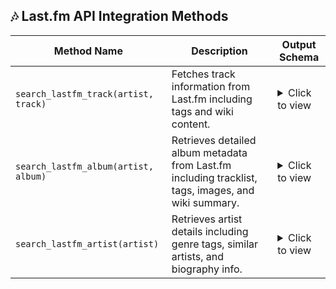 ## 🎶 Last.fm API Integration Methods

| Method Name | Description | Output Schema |
|-------------|-------------|----------------|
| `search_lastfm_track(artist, track)` | Fetches track information from Last.fm including tags and wiki content. | <details><summary>Click to view</summary> <pre>{<br>  "tags": [str],<br>  "wiki": {<br>    "published": str,<br>    "summary": str,<br>    "content": str<br>  },<br>  "similar_tracks": []<br>}<br>or<br>{ "error": str }</pre></details> |
| `search_lastfm_album(artist, album)` | Retrieves detailed album metadata from Last.fm including tracklist, tags, images, and wiki summary. | <details><summary>Click to view</summary> <pre>{<br>  "name": str,<br>  "artist": str,<br>  "url": str,<br>  "playcount": str,<br>  "listeners": str,<br>  "tags": [str],<br>  "images": {<br>    size: str (image URL)<br>  },<br>  "tracks": [<br>    {<br>      "name": str,<br>      "duration": int,<br>      "rank": int,<br>      "url": str,<br>      "artist": str<br>    }<br>  ],<br>  "wiki_summary": str<br>}<br>or<br>None / printed {"error": str}</pre></details> |
| `search_lastfm_artist(artist)` | Retrieves artist details including genre tags, similar artists, and biography info. | <details><summary>Click to view</summary> <pre>{<br>  "name": str,<br>  "tags": [str],<br>  "similar_artists": [<br>    {<br>      "name": str,<br>      "url": str<br>    }<br>  ],<br>  "wiki": {<br>    "published": str,<br>    "summary": str,<br>    "content": str<br>  }<br>}<br>or<br>None / printed {"error": str}</pre></details> |
